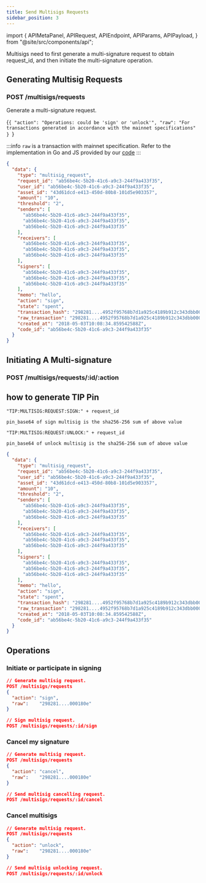 ```yaml
---
title: Send Multisigs Requests
sidebar_position: 3
---
```


import {
  APIMetaPanel,
  APIRequest,
  APIEndpoint,
  APIParams,
  APIPayload,
} from "@site/src/components/api";

Multisigs need to first generate a multi-signature request to obtain request_id, and then initiate the multi-signature operation.

## Generating Multisig Requests

### POST /multisigs/requests

Generate a multi-signature request.

<APIEndpoint url="/multisigs/requests" />

<APIMetaPanel scope="Authorized" />

<APIPayload>{`{
  "action": "Operations: could be 'sign' or 'unlock'",
  "raw": "For transactions generated in accordance with the mainnet specifications"
}
`}</APIPayload>

:::info
`raw` is a transaction with mainnet specification. Refer to the implementation in Go and JS provided by our [code](https://github.com/MixinNetwork/multisig-bot/tree/main/common)
:::

<APIRequest
  title="Get Multisig Outputs"
  method="POST"
  url='/multisigs/requests --data &apos;{"action": "sign", "raw": "298281....4952f95768b7d1a925c4189b912c343dbb000180e"}&apos;'
/>

```json title="Response"
{
  "data": {
    "type": "multisig_request",
    "request_id": "ab56be4c-5b20-41c6-a9c3-244f9a433f35",
    "user_id": "ab56be4c-5b20-41c6-a9c3-244f9a433f35",
    "asset_id": "43d61dcd-e413-450d-80b8-101d5e903357",
    "amount": "10",
    "threshold": "2",
    "senders": [
      "ab56be4c-5b20-41c6-a9c3-244f9a433f35",
      "ab56be4c-5b20-41c6-a9c3-244f9a433f35",
      "ab56be4c-5b20-41c6-a9c3-244f9a433f35"
    ],
    "receivers": [
      "ab56be4c-5b20-41c6-a9c3-244f9a433f35",
      "ab56be4c-5b20-41c6-a9c3-244f9a433f35",
      "ab56be4c-5b20-41c6-a9c3-244f9a433f35"
    ],
    "signers": [
      "ab56be4c-5b20-41c6-a9c3-244f9a433f35",
      "ab56be4c-5b20-41c6-a9c3-244f9a433f35",
      "ab56be4c-5b20-41c6-a9c3-244f9a433f35"
    ],
    "memo": "hello",
    "action": "sign",
    "state": "spent",
    "transaction_hash": "298281....4952f95768b7d1a925c4189b912c343dbb000180e",
    "raw_transaction": "298281....4952f95768b7d1a925c4189b912c343dbb000180e",
    "created_at": "2018-05-03T10:08:34.859542588Z",
    "code_id": "ab56be4c-5b20-41c6-a9c3-244f9a433f35"
  }
}
```

## Initiating A Multi-signature

### POST /multisigs/requests/:id/:action

<APIEndpoint url="/multisigs/requests/:id/:action" />

<APIMetaPanel scope="Authorized" />

<APIParams
  p-action="Operations: could be `sign`, `cancel`, and `unlock`"
  p-action-required={true}
  p-pin_base64="Encrypted PIN."
  p-pin-required={true}
/>

## how to generate TIP Pin

```
"TIP:MULTISIG:REQUEST:SIGN:" + request_id

pin_base64 of sign multisig is the sha256-256 sum of above value

"TIP:MULTISIG:REQUEST:UNLOCK:" + request_id

pin_base64 of unlock multisig is the sha256-256 sum of above value
```

<APIRequest
  title="Get Multisig Outputs"
  method="POST"
  url='/multisigs/requests/:id/:action --data &apos;{"pin": "YOUR_PIN"}&apos;'
/>

```json title="Response"
{
  "data": {
    "type": "multisig_request",
    "request_id": "ab56be4c-5b20-41c6-a9c3-244f9a433f35",
    "user_id": "ab56be4c-5b20-41c6-a9c3-244f9a433f35",
    "asset_id": "43d61dcd-e413-450d-80b8-101d5e903357",
    "amount": "10",
    "threshold": "2",
    "senders": [
      "ab56be4c-5b20-41c6-a9c3-244f9a433f35",
      "ab56be4c-5b20-41c6-a9c3-244f9a433f35",
      "ab56be4c-5b20-41c6-a9c3-244f9a433f35"
    ],
    "receivers": [
      "ab56be4c-5b20-41c6-a9c3-244f9a433f35",
      "ab56be4c-5b20-41c6-a9c3-244f9a433f35",
      "ab56be4c-5b20-41c6-a9c3-244f9a433f35"
    ],
    "signers": [
      "ab56be4c-5b20-41c6-a9c3-244f9a433f35",
      "ab56be4c-5b20-41c6-a9c3-244f9a433f35",
      "ab56be4c-5b20-41c6-a9c3-244f9a433f35"
    ],
    "memo": "hello",
    "action": "sign",
    "state": "spent",
    "transaction_hash": "298281....4952f95768b7d1a925c4189b912c343dbb000180e",
    "raw_transaction": "298281....4952f95768b7d1a925c4189b912c343dbb000180e",
    "created_at": "2018-05-03T10:08:34.859542588Z",
    "code_id": "ab56be4c-5b20-41c6-a9c3-244f9a433f35"
  }
}
```

## Operations

### Initiate or participate in signing

```json
// Generate multisig request.
POST /multisigs/requests
{
  "action": "sign",
  "raw":    "298281....000180e"
}

// Sign multisig request.
POST /multisigs/requests/:id/sign
```

### Cancel my signature

```json
// Generate multisig request.
POST /multisigs/requests
{
  "action": "cancel",
  "raw":    "298281....000180e"
}

// Send multisig cancelling request.
POST /multisigs/requests/:id/cancel
```

### Cancel multisigs

```json
// Generate multisig request.
POST /multisigs/requests
{
  "action": "unlock",
  "raw":    "298281....000180e"
}

// Send multisig unlocking request.
POST /multisigs/requests/:id/unlock
```
